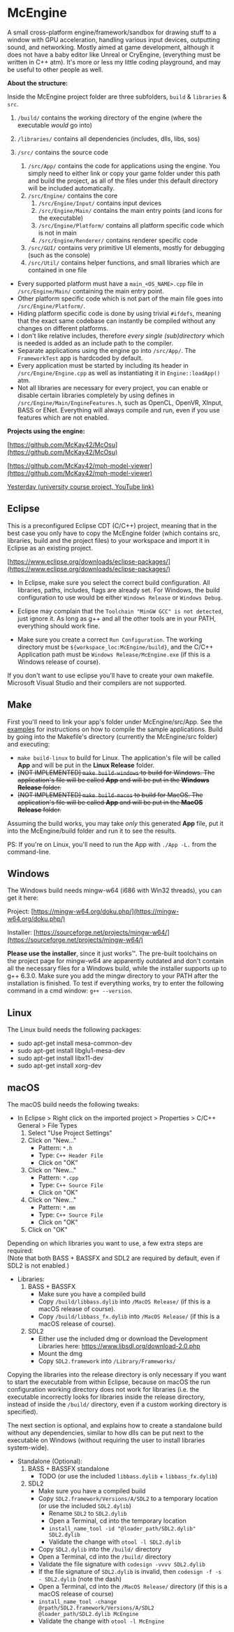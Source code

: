 # McEngine
A small cross-platform engine/framework/sandbox for drawing stuff to a window with GPU acceleration, handling various input devices, outputting sound, and networking. Mostly aimed at game development, although it does not have a baby editor like Unreal or CryEngine, (everything must be written in C++ atm). It's more or less my little coding playground, and may be useful to other people as well.

**About the structure:**

Inside the McEngine project folder are three subfolders, ```build``` &amp; ```libraries``` &amp; ```src```.

1. ```/build/``` contains the working directory of the engine (where the executable _would_ go into)

2. ```/libraries/``` contains all dependencies (includes, dlls, libs, sos)

3. ```/src/``` contains the source code
   1. ```/src/App/``` contains the code for applications using the engine. You simply need to either link or copy your game folder under this path and build the project, as all of the files under this default directory will be included automatically.
   2. ```/src/Engine/``` contains the core
      1. ```/src/Engine/Input/``` contains input devices
      2. ```/src/Engine/Main/``` contains the main entry points (and icons for the executable)
      3. ```/src/Engine/Platform/``` contains all platform specific code which is not in main
      4. ```/src/Engine/Renderer/``` contains renderer specific code
   3. ```/src/GUI/``` contains very primitive UI elements, mostly for debugging (such as the console)
   4. ```/src/Util/``` contains helper functions, and small libraries which are contained in one file

- Every supported platform must have a ```main_<OS_NAME>.cpp``` file in ```/src/Engine/Main/``` containing the main entry point.
- Other platform specific code which is not part of the main file goes into ```/src/Engine/Platform/```.
- Hiding platform specific code is done by using trivial ```#ifdefs```, meaning that the exact same codebase can instantly be compiled without any changes on different platforms.
- I don't like relative includes, therefore _every single (sub)directory_ which is needed is added as an include path to the compiler.
- Separate applications using the engine go into ```/src/App/```. The ```FrameworkTest``` app is hardcoded by default.
- Every application must be started by including its header in ```/src/Engine/Engine.cpp``` as well as instantiating it in ```Engine::loadApp()``` atm.
- Not all libraries are necessary for every project, you can enable or disable certain libraries completely by using defines in ```/src/Engine/Main/EngineFeatures.h```, such as OpenCL, OpenVR, XInput, BASS or ENet. Everything will always compile and run, even if you use features which are not enabled.

**Projects using the engine:**

[https://github.com/McKay42/McOsu](https://github.com/McKay42/McOsu)

[https://github.com/McKay42/mph-model-viewer](https://github.com/McKay42/mph-model-viewer)

[Yesterday (university course project, YouTube link)](https://www.youtube.com/watch?v=RbuP1dNG304)

## Eclipse
This is a preconfigured Eclipse CDT (C/C++) project, meaning that in the best case you only have to copy the McEngine folder (which contains src, libraries, build and the project files) to your workspace and import it in Eclipse as an existing project.

[https://www.eclipse.org/downloads/eclipse-packages/](https://www.eclipse.org/downloads/eclipse-packages/)

- In Eclipse, make sure you select the correct build configuration. All libraries, paths, includes, flags are already set.
For Windows, the build configuration to use would be either ```Windows Release``` or ```Windows Debug```.

- Eclipse may complain that the ```Toolchain "MinGW GCC" is not detected```, just ignore it. As long as g++ and all the other tools are in your PATH, everything should work fine.

- Make sure you create a correct ```Run Configuration```. The working directory must be ```${workspace_loc:McEngine/build}```, and the C/C++ Application path must be ```Windows Release/McEngine.exe``` (if this is a Windows release of course).

If you don't want to use eclipse you'll have to create your own makefile. Microsoft Visual Studio and their compilers are not supported.

## Make

First you'll need to link your app's folder under McEngine/src/App. See the [examples](repo/McEngine/examples/README.md) for instructions on how to compile the sample applications.
Build by going into the Makefile's directory (currently the McEngine/src folder) and executing:     

- `make build-linux` to build for Linux. The application's file will be called **App** and will be put in the **Linux Release** folder.
- ~~[NOT IMPLEMENTED] `make build-windows` to build for Windows. The application's file will be called **App** and will be put in the **Windows Release** folder.~~
- ~~[NOT IMPLEMENTED] `make build-macos` to build for MacOS. The application's file will be called **App** and will be put in the **MacOS Release** folder.~~

Assuming the build works, you may take *only* this generated **App** file, put it into the McEngine/build folder and run it to see the results.

PS: If you're on Linux, you'll need to run the App with `./App -L.` from the command-line.

## Windows
The Windows build needs mingw-w64 (i686 with Win32 threads), you can get it here:

Project: [https://mingw-w64.org/doku.php/](https://mingw-w64.org/doku.php/)

Installer: [https://sourceforge.net/projects/mingw-w64/](https://sourceforge.net/projects/mingw-w64/)

__Please use the installer__, since it just works™. The pre-built toolchains on the project page for mingw-w64 are apparently outdated and don't contain all the necessary files for a Windows build, while the installer supports up to g++ 6.3.0.
Make sure you add the mingw directory to your PATH after the installation is finished. To test if everything works, try to enter the following command in a cmd window: `g++ --version`.


## Linux
The Linux build needs the following packages:
- sudo apt-get install mesa-common-dev
- sudo apt-get install libglu1-mesa-dev
- sudo apt-get install libx11-dev
- sudo apt-get install xorg-dev


## macOS
The macOS build needs the following tweaks:
- In Eclipse > Right click on the imported project > Properties > C/C++ General > File Types
    1. Select "Use Project Settings"
    2. Click on "New..."
        - Pattern: ```*.h```
        - Type: ```C++ Header File```
        - Click on "OK"
    3. Click on "New..."
        - Pattern: ```*.cpp```
        - Type: ```C++ Source File```
        - Click on "OK"
    4. Click on "New..."
        - Pattern: ```*.mm```
        - Type: ```C++ Source File```
        - Click on "OK"
    5. Click on "OK"

Depending on which libraries you want to use, a few extra steps are required:  
(Note that both BASS + BASSFX and SDL2 are required by default, even if SDL2 is not enabled.)

- Libraries:
    1. BASS + BASSFX
        - Make sure you have a compiled build
        - Copy ```/build/libbass.dylib``` into ```/MacOS Release/``` (if this is a macOS release of course).
        - Copy ```/build/libbass_fx.dylib``` into ```/MacOS Release/``` (if this is a macOS release of course).
    2. SDL2
        - Either use the included dmg or download the Development Libraries here: https://www.libsdl.org/download-2.0.php
        - Mount the dmg
        - Copy ```SDL2.framework``` into ```/Library/Frameworks/```

Copying the libraries into the release directory is only necessary if you want to start the executable from within Eclipse, because on macOS the run configuration working directory does not work for libraries (i.e. the executable incorrectly looks for libraries inside the release directory, instead of inside the ```/build/``` directory, even if a custom working directory is specified).

The next section is optional, and explains how to create a standalone build without any dependencies, similar to how dlls can be put next to the executable on Windows (without requiring the user to install libraries system-wide).

- Standalone (Optional):
   1. BASS + BASSFX standalone
       - TODO (or use the included ```libbass.dylib``` + ```libbass_fx.dylib```)
   2. SDL2
       - Make sure you have a compiled build
       - Copy ```SDL2.framework/Versions/A/SDL2``` to a temporary location (or use the included ```SDL2.dylib```)
           - Rename ```SDL2``` to ```SDL2.dylib```
           - Open a Terminal, cd into the temporary location
           - ```install_name_tool -id "@loader_path/SDL2.dylib" SDL2.dylib```
           - Validate the change with ```otool -l SDL2.dylib```
       - Copy ```SDL2.dylib``` into the ```/build/``` directory
	   - Open a Terminal, cd into the ```/build/``` directory
	   - Validate the file signature with ```codesign -vvvv SDL2.dylib```
	   - If the file signature of ```SDL2.dylib``` is invalid, then ```codesign -f -s - SDL2.dylib``` (note the dash)
       - Open a Terminal, cd into the ```/MacOS Release/``` directory (if this is a macOS release of course)
       - ```install_name_tool -change @rpath/SDL2.framework/Versions/A/SDL2 @loader_path/SDL2.dylib McEngine```
       - Validate the change with ```otool -l McEngine```     
